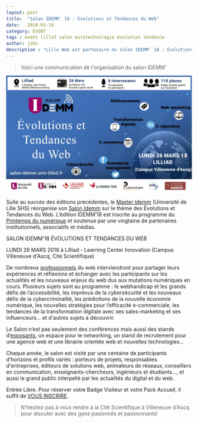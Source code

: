 ```yaml
---
layout: post
title:  "Salon IDEMM' 18 : Évolutions et Tendances du Web"
date:   2018-03-19
category: EVENT
tags : event lille3 salon euratechnologie évolution tendance
author: john
description : "Lille Web est partenaire du salon IDEMM' 18 : Évolutions et Tendances du Web"
---
```


> Voici une communication de l'organisation du salon IDEMM'

[![Salon IDEMM logo](/src/articles/salonIdemm2018/banniere.jpg)](http://salon-idemm.univ-lille3.fr/)

Suite au succès des éditions précédentes, le [Master Idemm](https://ged.univ-lille.fr/nuxeo/nxfile/default/6a965f8a-90d6-4bbb-a347-17177ee054e7/file:content/M_Ulille_ID_IDEMM_web.pdf) (Université de Lille SHS) réorganise son [Salon Idemm](https://salon-idemm.univ-lille3.fr/) sur le thème des Évolutions et Tendances du Web. L’édition IDEMM’18 est inscrite au programme du [Printemps du numérique](http://www.tonjobnumerique.fr/index.php/mel/) et soutenue par une vingtaine de partenaires institutionnels, associatifs et médias.

SALON IDEMM'18
ÉVOLUTIONS ET TENDANCES DU WEB

LUNDI 26 MARS 2018
à Lilliad - Learning Center Innovation
(Campus Villeneuve d'Ascq, Cité Scientifique)

De nombreux [professionnels](https://salon-idemm.univ-lille3.fr/conferenciers/) du web interviendront pour partager leurs expériences et réflexions et échanger avec les participants sur les actualités et les nouveaux enjeux du web dus aux mutations numériques en cours. Plusieurs sujets sont au programme : le webhandicap et les grands défis de l’accessibilité, les imprévus de la cybersécurité et les nouveaux défis de la cybercriminalité, les prédictions de la nouvelle économie numérique, les nouvelles stratégies pour l’efficacité e-commerciale, les tendances de la transformation digitale avec ses sales-marketing et ses influenceurs... et d'autres sujets à découvrir.

Le Salon n’est pas seulement des conférences mais aussi des stands d’[exposants](https://salon-idemm.univ-lille3.fr/stands/), un espace pour le networking, un stand de recrutement pour une agence web et une librairie orientée web et nouvelles technologies…

Chaque année, le salon est visité par une centaine de participants d’horizons et profils variés : porteurs de projets, responsables d'entreprises, éditeurs de solutions web, animateurs de réseaux, conseillers en communication, enseignants-chercheurs, ingénieurs et étudiants..., et aussi le grand public interpellé par les actualités du digital et du web.

Entrée Libre. Pour réserver votre Badge Visiteur et votre Pack Accueil, il suffit de [VOUS INSCRIRE](https://docs.google.com/forms/d/e/1FAIpQLSfcOs0c956X3PyXvZiJyZWWiKGVFp35oAn2CgaIdD6BYck7ZQ/viewform).

> N'hésitez pas à vous rendre à la Cité Scientifique à Villeneuve d'Ascq pour discuter avec des gens pasionnés et passionnants! 